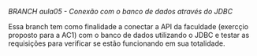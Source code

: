*BRANCH aula05 - Conexão com o banco de dados através do JDBC*


Essa branch tem como finalidade a conectar a API da faculdade (exercçio proposto para a AC1) com o banco de dados utilizando o JDBC e testar as requisições para verificar se estão funcionando em sua totalidade. 
